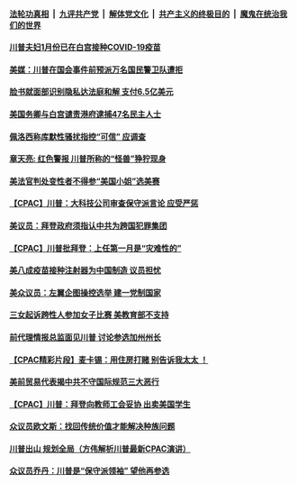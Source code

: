 

####  [法轮功真相](../../../../basic/blob/master/README.md?t=03021101) &nbsp;|&nbsp; [九评共产党](../../../../9ping.md/blob/master/README.md?t=03021101) &nbsp;|&nbsp; [解体党文化](../../../../jtdwh.md/blob/master/README.md?t=03021101)  &nbsp;|&nbsp; [共产主义的终极目的](../../../../gczydzjmd.md/blob/master/README.md?t=03021101) &nbsp;|&nbsp; [魔鬼在统治我们的世界](../../../../mgztzwmdsj.md/blob/master/README.md?t=03021101) 

#### [川普夫妇1月份已在白宫接种COVID-19疫苗](../pages/soh6/479780.md?t=03021101) 
#### [美媒：川普在国会事件前预派万名国民警卫队遭拒](../pages/soh6/479771.md?t=03021101) 
#### [脸书就面部识别隐私达法庭和解 支付6.5亿美元](../pages/soh6/479768.md?t=03021101) 
#### [美国务卿与白宫谴责港府逮捕47名民主人士](../pages/soh6/479765.md?t=03021101) 
#### [佩洛西称库默性骚扰指控“可信” 应调查](../pages/soh6/479741.md?t=03021101) 
#### [章天亮: 红色警报 川普所称的“怪兽”狰狞现身 ](../pages/soh6/479729.md?t=03021101) 
#### [美法官判处变性者不得参“美国小姐”选美赛](../pages/soh6/479720.md?t=03021101) 
#### [【CPAC】川普：大科技公司审查保守派言论 应受严惩](../pages/soh6/479702.md?t=03021101) 
#### [美议员：拜登政府须指认中共为跨国犯罪集团](../pages/soh6/479687.md?t=03021101) 
#### [【CPAC】川普批拜登：上任第一月是“灾难性的”](../pages/soh6/479690.md?t=03021101) 
#### [美八成疫苗接种注射器为中国制造 议员担忧](../pages/soh6/479681.md?t=03021101) 
#### [美众议员：左翼企图操控选举 建一党制国家](../pages/soh6/479678.md?t=03021101) 
#### [三女起诉跨性人参加女子比赛 美教育部不支持](../pages/soh6/479666.md?t=03021101) 
#### [前代理情报总监面见川普 讨论参选加州州长](../pages/soh6/479669.md?t=03021101) 
#### [【CPAC精彩片段】麦卡锡：用住房打赌 别告诉我太太 ！](../pages/soh6/479489.md?t=03021101) 
#### [美前贸易代表揭中共不守国际规范三大恶行](../pages/soh6/479543.md?t=03021101) 
#### [【CPAC】川普：拜登向教师工会妥协 出卖美国学生](../pages/soh6/479546.md?t=03021101) 
#### [众议员欧文斯：找回传统价值才能解决种族问题](../pages/soh6/479426.md?t=03021101) 
#### [川普出山 规划全局（方伟解析川普最新CPAC演讲）](../pages/soh6/479372.md?t=03021101) 
#### [众议员乔丹：川普是“保守派领袖” 望他再参选](../pages/soh6/479351.md?t=03021101) 
